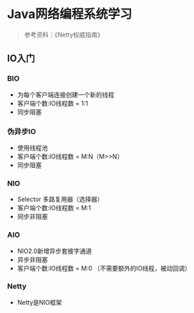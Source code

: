 # Java网络编程系统学习
> 参考资料：《Netty权威指南》
## IO入门
### BIO
- 为每个客户端连接创建一个新的线程
- 客户端个数:IO线程数 = 1:1
- 同步阻塞
### 伪异步IO
- 使用线程池
- 客户端个数:IO线程数 = M:N（M>>N）
- 同步阻塞
### NIO
- Selector 多路复用器（选择器）
- 客户端个数:IO线程数 = M:1
- 同步非阻塞
### AIO
- NIO2.0新增异步套接字通道
- 异步非阻塞
- 客户端个数:IO线程数 = M:0 （不需要额外的IO线程，被动回调）
### Netty
- Netty是NIO框架